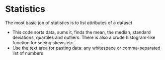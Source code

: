 # Statistics
The most basic job of statistics is to list attributes of a dataset 
 * This code sorts data, sums it, finds the mean, the median, standard deviations, quartiles and outliers.  There is also a crude histogram-like function for seeing skews etc.
 * Use the text area for pasting data: any whitespace or comma-separated list of numbers
